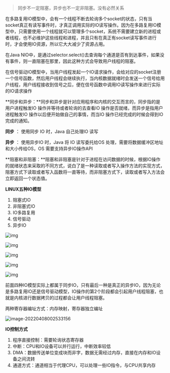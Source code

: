 > 同步不一定阻塞，异步也不一定非阻塞。没有必然关系

在多路复用IO模型中，会有一个线程不断去轮询多个socket的状态，只有当socket真正有读写事件时，才真正调用实际的IO读写操作。因为在多路复用IO模型中，只需要使用一个线程就可以管理多个socket，系统不需要建立新的进程或者线程，也不必维护这些线程和进程，并且只有在真正有socket读写事件进行时，才会使用IO资源，所以它大大减少了资源占用。

在Java NIO中，是通过selector.select()去查询每个通道是否有到达事件，如果没有事件，则一直阻塞在那里，因此这种方式会导致用户线程的阻塞。

在信号驱动IO模型中，当用户线程发起一个IO请求操作，会给对应的socket注册一个信号函数，然后用户线程会继续执行，当内核数据就绪时会发送一个信号给用户线程，用户线程接收到信号之后，便在信号函数中调用IO读写操作来进行实际的IO请求操作

**同步和异步：**同步和异步是针对应用程序和内核的交互而言的，同步指的是用户进程触发IO 操作并等待或者轮询的去查看IO 操作是否就绪，而异步是指用户进程触发IO 操作以后便开始做自己的事情，而当IO 操作已经完成的时候会得到IO 完成的通知。

**同步** ： 使用同步 IO 时，Java 自己处理IO 读写

**异步** ： 使用异步IO 时，Java 将 IO 读写委托给OS 处理，需要将数据缓冲区地址和大小传给OS，OS 需要支持异步IO操作API

**阻塞和非阻塞：**阻塞和非阻塞是针对于进程在访问数据的时候，根据IO操作的就绪状态来采取的不同方式，说白了是一种读取或者写入操作方法的实现方式，阻塞方式下读取或者写入函数将一直等待，而非阻塞方式下，读取或者写入方法会立即返回一个状态值。

**LINUX五种IO模型**

1. 阻塞式IO
2. 非阻塞式IO
3. IO多路复用
4. 信号驱动 
5. 异步IO

![img](https://uploadfiles.nowcoder.com/images/20220224/4107856_1645697176069/15E8A71DD02F5934C2D617340EABD097)

![img](https://uploadfiles.nowcoder.com/images/20220224/4107856_1645697189029/0347B150DCD58A539420C4EEFDA38DDA)

![img](https://uploadfiles.nowcoder.com/images/20220224/4107856_1645697204755/99AAF975C142C12C64599E1CC4EA2A26)

![img](https://uploadfiles.nowcoder.com/images/20220224/4107856_1645697219427/9712953FC0712BDF26B12B1BDB20FEFE)

![img](https://uploadfiles.nowcoder.com/images/20220224/4107856_1645697244750/2DE5E6A07632CB924A60FF35C1183DEB)

前面四种IO模型实际上都属于同步IO，只有最后一种是真正的异步IO，因为无论是多路复用IO还是信号驱动模型，IO操作的第2个阶段都会引起用户线程阻塞，也就是内核进行数据拷贝的过程都会让用户线程阻塞。

两种寄存器编址方式：内存映射，寄存器独立编址

![image-20220408002533156](E:\学习笔记\typora\img\image-20220408002533156.png)

**IO控制方式**

1. 程序直接控制：需要轮询状态寄存器
2. 中断：CPU和IO设备可以并行运行，中断效率较低
3. DMA：数据传送单位变成块而非字，数据无需经过内存，直接在内存和IO设备之间流转
4. 通道方式：通道相当于代理CPU，可以处理一些IO指令，与CPU共享内存
